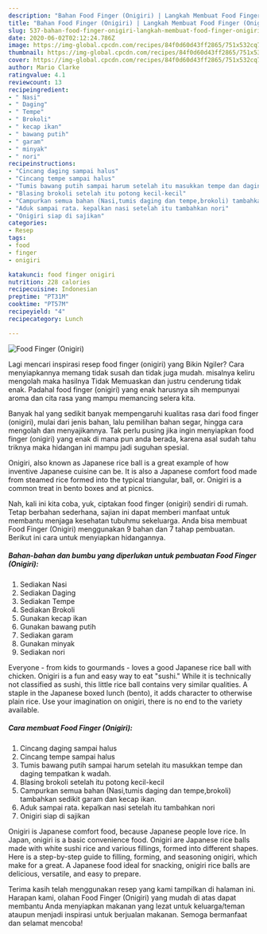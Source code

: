 ```yaml
---
description: "Bahan Food Finger (Onigiri) | Langkah Membuat Food Finger (Onigiri) Yang Enak Dan Mudah"
title: "Bahan Food Finger (Onigiri) | Langkah Membuat Food Finger (Onigiri) Yang Enak Dan Mudah"
slug: 537-bahan-food-finger-onigiri-langkah-membuat-food-finger-onigiri-yang-enak-dan-mudah
date: 2020-06-02T02:12:24.786Z
image: https://img-global.cpcdn.com/recipes/84f0d60d43ff2865/751x532cq70/food-finger-onigiri-foto-resep-utama.jpg
thumbnail: https://img-global.cpcdn.com/recipes/84f0d60d43ff2865/751x532cq70/food-finger-onigiri-foto-resep-utama.jpg
cover: https://img-global.cpcdn.com/recipes/84f0d60d43ff2865/751x532cq70/food-finger-onigiri-foto-resep-utama.jpg
author: Mario Clarke
ratingvalue: 4.1
reviewcount: 13
recipeingredient:
- " Nasi"
- " Daging"
- " Tempe"
- " Brokoli"
- " kecap ikan"
- " bawang putih"
- " garam"
- " minyak"
- " nori"
recipeinstructions:
- "Cincang daging sampai halus"
- "Cincang tempe sampai halus"
- "Tumis bawang putih sampai harum setelah itu masukkan tempe dan daging tempatkan k wadah."
- "Blasing brokoli setelah itu potong kecil-kecil"
- "Campurkan semua bahan (Nasi,tumis daging dan tempe,brokoli) tambahkan sedikit garam dan kecap ikan."
- "Aduk sampai rata. kepalkan nasi setelah itu tambahkan nori"
- "Onigiri siap di sajikan"
categories:
- Resep
tags:
- food
- finger
- onigiri

katakunci: food finger onigiri 
nutrition: 228 calories
recipecuisine: Indonesian
preptime: "PT31M"
cooktime: "PT57M"
recipeyield: "4"
recipecategory: Lunch

---
```



![Food Finger (Onigiri)](https://img-global.cpcdn.com/recipes/84f0d60d43ff2865/751x532cq70/food-finger-onigiri-foto-resep-utama.jpg)

Lagi mencari inspirasi resep food finger (onigiri) yang Bikin Ngiler? Cara menyiapkannya memang tidak susah dan tidak juga mudah. misalnya keliru mengolah maka hasilnya Tidak Memuaskan dan justru cenderung tidak enak. Padahal food finger (onigiri) yang enak harusnya sih mempunyai aroma dan cita rasa yang mampu memancing selera kita.

Banyak hal yang sedikit banyak mempengaruhi kualitas rasa dari food finger (onigiri), mulai dari jenis bahan, lalu pemilihan bahan segar, hingga cara mengolah dan menyajikannya. Tak perlu pusing jika ingin menyiapkan food finger (onigiri) yang enak di mana pun anda berada, karena asal sudah tahu triknya maka hidangan ini mampu jadi suguhan spesial.

Onigiri, also known as Japanese rice ball is a great example of how inventive Japanese cuisine can be. It is also a Japanese comfort food made from steamed rice formed into the typical triangular, ball, or. Onigiri is a common treat in bento boxes and at picnics.


Nah, kali ini kita coba, yuk, ciptakan food finger (onigiri) sendiri di rumah. Tetap berbahan sederhana, sajian ini dapat memberi manfaat untuk membantu menjaga kesehatan tubuhmu sekeluarga. Anda bisa membuat Food Finger (Onigiri) menggunakan 9 bahan dan 7 tahap pembuatan. Berikut ini cara untuk menyiapkan hidangannya.

<!--inarticleads1-->

##### Bahan-bahan dan bumbu yang diperlukan untuk pembuatan Food Finger (Onigiri):

1. Sediakan  Nasi
1. Sediakan  Daging
1. Sediakan  Tempe
1. Sediakan  Brokoli
1. Gunakan  kecap ikan
1. Gunakan  bawang putih
1. Sediakan  garam
1. Gunakan  minyak
1. Sediakan  nori


Everyone - from kids to gourmands - loves a good Japanese rice ball with chicken. Onigiri is a fun and easy way to eat &#34;sushi.&#34; While it is technically not classified as sushi, this little rice ball contains very similar qualities. A staple in the Japanese boxed lunch (bento), it adds character to otherwise plain rice. Use your imagination on onigiri, there is no end to the variety available. 

<!--inarticleads2-->

##### Cara membuat Food Finger (Onigiri):

1. Cincang daging sampai halus
1. Cincang tempe sampai halus
1. Tumis bawang putih sampai harum setelah itu masukkan tempe dan daging tempatkan k wadah.
1. Blasing brokoli setelah itu potong kecil-kecil
1. Campurkan semua bahan (Nasi,tumis daging dan tempe,brokoli) tambahkan sedikit garam dan kecap ikan.
1. Aduk sampai rata. kepalkan nasi setelah itu tambahkan nori
1. Onigiri siap di sajikan


Onigiri is Japanese comfort food, because Japanese people love rice. In Japan, onigiri is a basic convenience food. Onigiri are Japanese rice balls made with white sushi rice and various fillings, formed into different shapes. Here is a step-by-step guide to filling, forming, and seasoning onigiri, which make for a great. A Japanese food ideal for snacking, onigiri rice balls are delicious, versatile, and easy to prepare. 

Terima kasih telah menggunakan resep yang kami tampilkan di halaman ini. Harapan kami, olahan Food Finger (Onigiri) yang mudah di atas dapat membantu Anda menyiapkan makanan yang lezat untuk keluarga/teman ataupun menjadi inspirasi untuk berjualan makanan. Semoga bermanfaat dan selamat mencoba!
